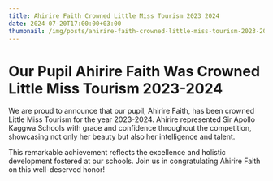 ```yaml
---
title: Ahirire Faith Crowned Little Miss Tourism 2023 2024
date: 2024-07-20T17:00:00+03:00
thumbnail: /img/posts/ahirire-faith-crowned-little-miss-tourism-2023-2024.webp
---
```

# Our Pupil Ahirire Faith Was Crowned Little Miss Tourism 2023-2024

We are proud to announce that our pupil, Ahirire Faith, has been crowned Little Miss Tourism for the year 2023-2024. Ahirire represented Sir Apollo Kaggwa Schools with grace and confidence throughout the competition, showcasing not only her beauty but also her intelligence and talent.

This remarkable achievement reflects the excellence and holistic development fostered at our schools. Join us in congratulating Ahirire Faith on this well-deserved honor!

